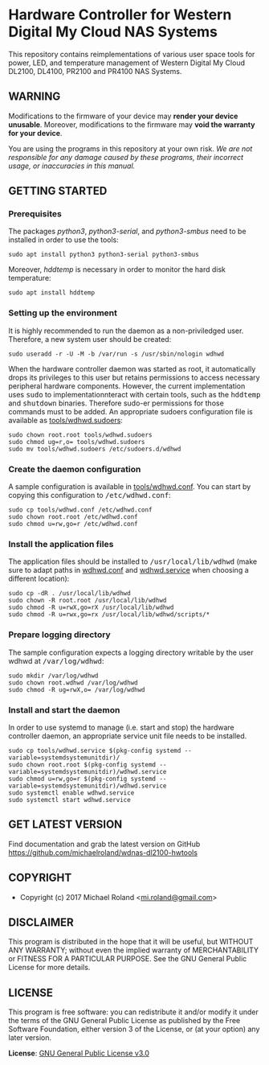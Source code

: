 # Hardware Controller for Western Digital My Cloud NAS Systems

This repository contains reimplementations of various user space tools for power,
LED, and temperature management of Western Digital My Cloud DL2100, DL4100, PR2100 and PR4100 NAS Systems.

## WARNING

Modifications to the firmware of your device may **render your device unusable**.
Moreover, modifications to the firmware may **void the warranty for your device**.

You are using the programs in this repository at your own risk. _We are not
responsible for any damage caused by these programs, their incorrect usage, or
inaccuracies in this manual._

## GETTING STARTED

### Prerequisites

The packages _python3_, _python3-serial_, and _python3-smbus_ need to be installed
in order to use the tools:

    sudo apt install python3 python3-serial python3-smbus

Moreover, _hddtemp_ is necessary in order to monitor the hard disk temperature:

    sudo apt install hddtemp

### Setting up the environment

It is highly recommended to run the daemon as a non-priviledged user. Therefore, a
new system user should be created:

    sudo useradd -r -U -M -b /var/run -s /usr/sbin/nologin wdhwd

When the hardware controller daemon was started as root, it automatically drops its
privileges to this user but retains permissions to access necessary peripheral
hardware components. However, the current implementation uses <samp>sudo</samp> to
implementationnteract with certain tools, such as the <samp>hddtemp</samp> and
<samp>shutdown</samp> binaries. Therefore sudo-er permissions for those commands
must to be added. An appropriate sudoers configuration file is available as
[tools/wdhwd.sudoers](tools/wdhwd.sudoers):

    sudo chown root.root tools/wdhwd.sudoers
    sudo chmod ug=r,o= tools/wdhwd.sudoers
    sudo mv tools/wdhwd.sudoers /etc/sudoers.d/wdhwd

### Create the daemon configuration

A sample configuration is available in [tools/wdhwd.conf](tools/wdhwd.conf). You can
start by copying this configuration to <samp>/etc/wdhwd.conf</samp>:

    sudo cp tools/wdhwd.conf /etc/wdhwd.conf
    sudo chown root.root /etc/wdhwd.conf
    sudo chmod u=rw,go=r /etc/wdhwd.conf

### Install the application files

The application files should be installed to <samp>/usr/local/lib/wdhwd</samp> (make
sure to adapt paths in [wdhwd.conf](tools/wdhwd.conf) and [wdhwd.service](tools/wdhwd.service)
when choosing a different location):

    sudo cp -dR . /usr/local/lib/wdhwd
    sudo chown -R root.root /usr/local/lib/wdhwd
    sudo chmod -R u=rwX,go=rX /usr/local/lib/wdhwd
    sudo chmod -R u=rwx,go=rx /usr/local/lib/wdhwd/scripts/*

### Prepare logging directory

The sample configuration expects a logging directory writable by the user wdhwd at
<samp>/var/log/wdhwd</samp>:

    sudo mkdir /var/log/wdhwd
    sudo chown root.wdhwd /var/log/wdhwd
    sudo chmod -R ug=rwX,o= /var/log/wdhwd

### Install and start the daemon

In order to use systemd to manage (i.e. start and stop) the hardware controller
daemon, an appropriate service unit file needs to be installed.

    sudo cp tools/wdhwd.service $(pkg-config systemd --variable=systemdsystemunitdir)/
    sudo chown root.root $(pkg-config systemd --variable=systemdsystemunitdir)/wdhwd.service
    sudo chmod u=rw,go=r $(pkg-config systemd --variable=systemdsystemunitdir)/wdhwd.service
    sudo systemctl enable wdhwd.service
    sudo systemctl start wdhwd.service

## GET LATEST VERSION

Find documentation and grab the latest version on GitHub
<https://github.com/michaelroland/wdnas-dl2100-hwtools>

## COPYRIGHT

- Copyright (c) 2017 Michael Roland <<mi.roland@gmail.com>>

## DISCLAIMER

This program is distributed in the hope that it will be useful,
but WITHOUT ANY WARRANTY; without even the implied warranty of
MERCHANTABILITY or FITNESS FOR A PARTICULAR PURPOSE. See the
GNU General Public License for more details.

## LICENSE

This program is free software: you can redistribute it and/or modify
it under the terms of the GNU General Public License as published by
the Free Software Foundation, either version 3 of the License, or
(at your option) any later version.

**License**: [GNU General Public License v3.0](https://www.gnu.org/licenses/gpl-3.0.txt)
